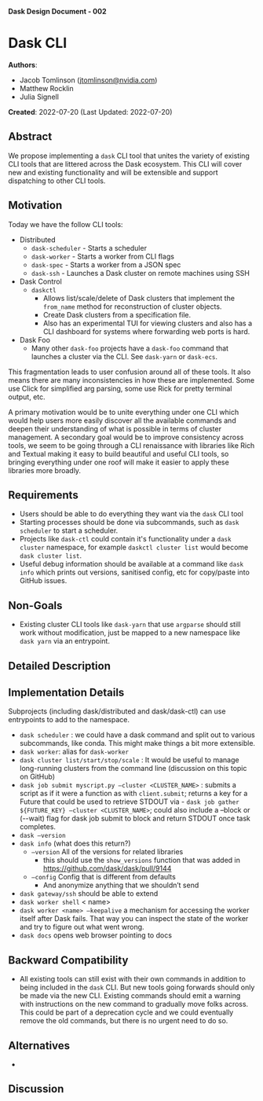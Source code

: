 **Dask Design Document - 002**

# Dask CLI

**Authors**:

- Jacob Tomlinson (jtomlinson@nvidia.com)
- Matthew Rocklin
- Julia Signell

**Created**: 2022-07-20 (Last Updated: 2022-07-20)


## Abstract

We propose implementing a `dask` CLI tool that unites the variety of existing CLI tools that are littered across the Dask ecosystem. This CLI will cover new and existing functionality and will be extensible and support dispatching to other CLI tools.

## Motivation

Today we have the follow CLI tools:

- Distributed
  - `dask-scheduler` - Starts a scheduler
  - `dask-worker` - Starts a worker from CLI flags
  - `dask-spec` - Starts a worker from a JSON spec
  - `dask-ssh` - Launches a Dask cluster on remote machines using SSH
- Dask Control
  - `daskctl`
    - Allows list/scale/delete of Dask clusters that implement the `from_name` method for reconstruction of cluster objects.
    - Create Dask clusters from a specification file.
    - Also has an experimental TUI for viewing clusters and also has a CLI dashboard for systems where forwarding web ports is hard.
- Dask Foo
  - Many other `dask-foo` projects have a `dask-foo` command that launches a cluster via the CLI. See `dask-yarn` or `dask-ecs`.

This fragmentation leads to user confusion around all of these tools. It also means there are many inconsistencies in how these are implemented. Some use Click for simplified arg parsing, some use Rick for pretty terminal output, etc.

A primary motivation would be to unite everything under one CLI which would help users more easily discover all the available commands and deepen their understanding of what is possible in terms of cluster management. A secondary goal would be to improve consistency across tools, we seem to be going through a CLI renaissance with libraries like Rich and Textual making it easy to build beautiful and useful CLI tools, so bringing everything under one roof will make it easier to apply these libraries more broadly.

## Requirements

- Users should be able to do everything they want via the `dask` CLI tool
- Starting processes should be done via subcommands, such as `dask scheduler` to start a scheduler.
- Projects like `dask-ctl` could contain it's functionality under a `dask cluster` namespace, for example `daskctl cluster list` would become `dask cluster list`.
- Useful debug information should be available at a command like `dask info` which prints out versions, sanitised config, etc for copy/paste into GitHub issues.

## Non-Goals

- Existing cluster CLI tools like `dask-yarn` that use `argparse` should still work without modification, just be mapped to a new namespace like `dask yarn` via an entrypoint.

## Detailed Description

## Implementation Details

Subprojects (including dask/distributed and dask/dask-ctl) can use entrypoints to add to the namespace.

- `dask scheduler` : we could have a dask command and split out to various subcommands, like conda.  This might make things a bit more extensible.
- `dask worker`: alias for `dask-worker`
- `dask cluster list/start/stop/scale` : It would be useful to manage long-running clusters from the command line (discussion on this topic on GitHub)
- `dask job submit myscript.py –cluster <CLUSTER_NAME>` : submits a script as if it were a function as with `client.submit`; returns a key for a Future that could be used to retrieve STDOUT via - `dask job gather ${FUTURE_KEY} –cluster <CLUSTER_NAME>`; could also include a –block or (--wait) flag for dask job submit to block and return STDOUT once task completes.
- `dask –version`
- `dask info` (what does this return?)
  - `–version` All of the versions for related libraries
    - this should use the `show_versions` function that was added in https://github.com/dask/dask/pull/9144
  - `–config` Config that is different from defaults
    - And anonymize anything that we shouldn’t send
- `dask gateway/ssh` should be able to extend
- `dask worker shell` < name>
- `dask worker <name> –keepalive` a mechanism for accessing the worker itself after Dask fails. That way you can inspect the state of the worker and try to figure out what went wrong.
- `dask docs` opens web browser pointing to docs

## Backward Compatibility

- All existing tools can still exist with their own commands in addition to being included in the `dask` CLI. But new tools going forwards should only be made via the new CLI. Existing commands should emit a warning with instructions on the new command to gradually move folks across. This could be part of a deprecation cycle and we could eventually remove the old commands, but there is no urgent need to do so.

## Alternatives

-

## Discussion
